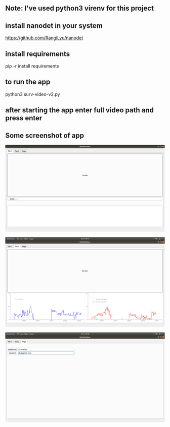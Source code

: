 ## Note: I've used python3 virenv for this project

## install nanodet in your system
https://github.com/RangiLyu/nanodet

## install requirements 
pip -r install requirements

## to run the app
python3 surv-video-v2.py

## after starting the app enter full video path and press enter


## Some screenshot of app
![Screen 1](hackcovid2.0-images/page1.png)

![Screen 1](hackcovid2.0-images/page2.png)

![Screen 1](hackcovid2.0-images/page3.png)
